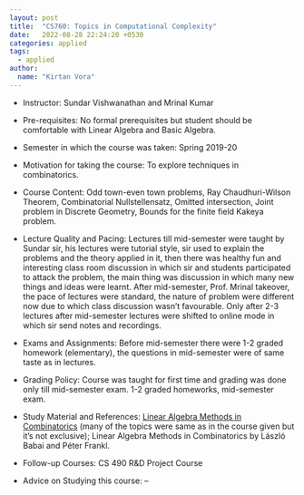 ```yaml
---
layout: post
title:  "CS760: Topics in Computational Complexity"
date:   2022-08-28 22:24:20 +0530
categories: applied
tags:
  - applied
author:
  name: "Kirtan Vora"
---
```


- Instructor: Sundar Vishwanathan and Mrinal Kumar

- Pre-requisites: No formal prerequisites but student should be comfortable with Linear Algebra and Basic Algebra.

- Semester in which the course was taken: Spring 2019-20

- Motivation for taking the course: To explore techniques in combinatorics.

- Course Content: Odd town-even town problems, Ray Chaudhuri-Wilson Theorem, Combinatorial Nullstellensatz, Omitted intersection, Joint problem in Discrete Geometry, Bounds for the finite field Kakeya problem.

- Lecture Quality and Pacing: Lectures till mid-semester were taught by Sundar sir, his lectures were tutorial style, sir used to explain the problems and the theory applied in it, then there was healthy fun and interesting class room discussion in which sir and students participated to attack the problem, the main thing was discussion in which many new things and ideas were learnt. After mid-semester, Prof. Mrinal takeover, the pace of lectures were standard, the nature of problem were different now due to which class discussion wasn’t favourable. Only after 2-3 lectures after mid-semester lectures were shifted to online mode in which sir send notes and recordings.

- Exams and Assignments: Before mid-semester there were 1-2 graded homework (elementary), the questions in mid-semester were of same taste as in lectures.

- Grading Policy: Course was taught for first time and grading was done only till mid-semester exam. 1-2 graded homeworks, mid-semester exam.

- Study Material and References: [Linear Algebra Methods in Combinatorics](https://www.cadmo.ethz.ch/education/lectures/FS18/LAMC/index.html) (many of the topics were same as in the course given but it’s not exclusive); Linear Algebra Methods in Combinatorics by László Babai and Péter Frankl.

- Follow-up Courses: CS 490 R&D Project Course

- Advice on Studying this course: –


